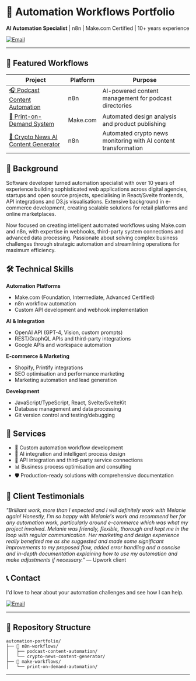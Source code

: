 # 🤖 Automation Workflows Portfolio

**AI Automation Specialist** | n8n | Make.com Certified | 10+ years experience

[![Email](https://img.shields.io/badge/Email-Contact-purple)](mailto:melaniemjudd@gmail.com)

---

## 🚀 Featured Workflows

| Project                                                                               | Platform | Purpose                                                         |
| ------------------------------------------------------------------------------------- | -------- | --------------------------------------------------------------- |
| [🎧 Podcast Content Automation](./n8n-workflows/podcast-content-automation/)          | n8n      | AI-powered content management for podcast directories           |
| [🎨 Print-on-Demand System](./make-workflows/print-on-demand-automation/)             | Make.com | Automated design analysis and product publishing                |
| [📰 Crypto News AI Content Generator](./n8n-workflows/crypto-news-content-generator/) | n8n      | Automated crypto news monitoring with AI content transformation |

## 🏢 Background

Software developer turned automation specialist with over 10 years of experience building sophisticated web applications across digital agencies, startups and open source projects, specialising in React/Svelte frontends, API integrations and D3.js visualisations. Extensive background in e-commerce development, creating scalable solutions for retail platforms and online marketplaces.

Now focused on creating intelligent automated workflows using Make.com and n8n, with expertise in webhooks, third-party system connections and advanced data processing. Passionate about solving complex business challenges through strategic automation and streamlining operations for maximum efficiency.

## 🛠️ Technical Skills

**Automation Platforms**

- Make.com (Foundation, Intermediate, Advanced Certified)
- n8n workflow automation
- Custom API development and webhook implementation

**AI & Integration**

- OpenAI API (GPT-4, Vision, custom prompts)
- REST/GraphQL APIs and third-party integrations
- Google APIs and workspace automation

**E-commerce & Marketing**

- Shopify, Printify integrations
- SEO optimisation and performance marketing
- Marketing automation and lead generation

**Development**

- JavaScript/TypeScript, React, Svelte/SvelteKit
- Database management and data processing
- Git version control and testing/debugging

## 💼 Services

- 🔧 Custom automation workflow development
- 🤖 AI integration and intelligent process design
- 🔗 API integration and third-party service connections
- 📊 Business process optimisation and consulting
- 🛡️ Production-ready solutions with comprehensive documentation

## 🌟 Client Testimonials

_"Brilliant work, more than I expected and I will definitely work with Melanie again! Honestly, I'm so happy with Melanie's work and recommend her for any automation work, particularly around e-commerce which was what my project involved. Melanie was friendly, flexible, thorough and kept me in the loop with regular communication. Her marketing and design experience really benefited me as she suggested and made some significant improvements to my proposed flow, added error handling and a concise and in-depth documentation explaining how to use my automation and make adjustments if necessary."_ — Upwork client

## 📞 Contact

I'd love to hear about your automation challenges and see how I can help.

[![Email](https://img.shields.io/badge/Email-Contact-purple)](mailto:melaniemjudd@gmail.com)

---

## 📁 Repository Structure

```
automation-portfolio/
├── 📂 n8n-workflows/
│   ├── podcast-content-automation/
│   └── crypto-news-content-generator/
├── 📂 make-workflows/
│   └── print-on-demand-automation/
```

---
